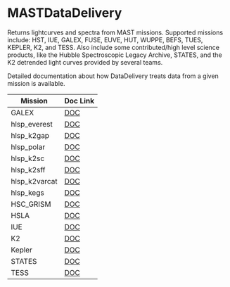 MASTDataDelivery
==========
Returns lightcurves and spectra from MAST missions.  Supported missions include: HST, IUE, GALEX, FUSE, EUVE, HUT, WUPPE, BEFS, TUES, KEPLER, K2, and TESS.  Also include some contributed/high level science products, like the Hubble Spectroscopic Legacy Archive, STATES, and the K2 detrended light curves provided by several teams.

Detailed documentation about how DataDelivery treats data from a given mission is available.

| Mission           | Doc Link |
| -------           | -------- |
| GALEX             | [DOC](docs/doc_galex.md) |
| hlsp_everest      | [DOC](docs/doc_hlsp_everest.md) |
| hlsp_k2gap        | [DOC](docs/doc_hlsp_k2gap.md) |
| hlsp_polar        | [DOC](docs/doc_hlsp_polar.md) |
| hlsp_k2sc         | [DOC](docs/doc_hlsp_k2sc.md) |
| hlsp_k2sff        | [DOC](docs/doc_hlsp_k2sff.md) |
| hlsp_k2varcat     | [DOC](docs/doc_hlsp_k2varcat.md) |
| hlsp_kegs         | [DOC](docs/doc_hlsp_kegs.md) |
| HSC_GRISM         | [DOC](docs/doc_hsc_grism.md) |
| HSLA              | [DOC](docs/doc_hsla.md) |
| IUE               | [DOC](docs/doc_iue.md) |
| K2                | [DOC](docs/doc_k2.md) |
| Kepler            | [DOC](docs/doc_kepler.md) |
| STATES            | [DOC](docs/doc_states.md) |
| TESS              | [DOC](docs/doc_tess.md) |
